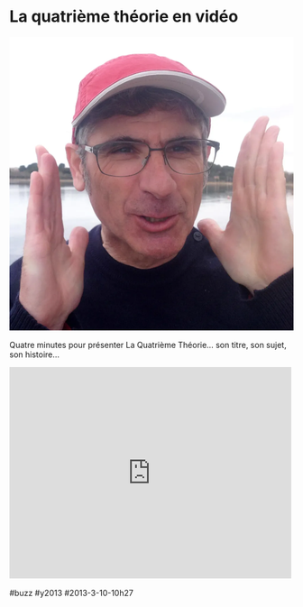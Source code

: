 # La quatrième théorie en vidéo

![](_i/p2.webp)

Quatre minutes pour présenter La Quatrième Théorie… son titre, son sujet, son histoire…

<iframe width="500" height="375" src="http://www.youtube.com/embed/ieNuO__lwro?rel=0" frameborder="0" allowfullscreen=""></iframe>

#buzz #y2013 #2013-3-10-10h27
